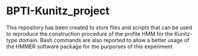 # BPTI-Kunitz_project
This repository has been created to store files and scripts that can be used to reproduce the  construction procedure of the profile HMM for the Kunitz-type domain. 
Bash commands are also reported to allow a better usage of the HMMER software package for the purporses of this experiment 
